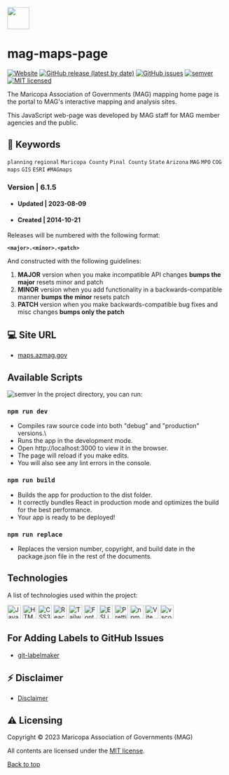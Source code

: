 <img src="https://geo.azmag.gov/maps/images/mag-logos/MAG-logo-color-horizontal.png" height="50">

# mag-maps-page

[![Website](https://img.shields.io/website-up-down-green-red/http/shields.io.svg?label=website)](http://maps.azmag.gov/)
[![GitHub release (latest by date)](https://img.shields.io/github/v/release/AZMAG/mag-maps-page)](https://github.com/AZMAG/mag-maps-page/releases)
[![GitHub issues](https://img.shields.io/github/issues/AZMAG/mag-maps-page)](https://github.com/AZMAG/mag-maps-page/issues)
[![semver](https://img.shields.io/badge/semver-2.0.0-blue?style=flat-square)](https://semver.org/)
[![MIT licensed](https://img.shields.io/badge/license-MIT-blue.svg)](https://opensource.org/licenses/MIT)

The Maricopa Association of Governments (MAG) mapping home page is the portal to MAG's interactive mapping and analysis sites.

This JavaScript web-page was developed by MAG staff for MAG member agencies and the public.

## :key: Keywords

`planning` `regional` `Maricopa County` `Pinal County` `State` `Arizona` `MAG` `MPO` `COG` `maps` `GIS` `ESRI` `#MAGmaps`

### Version | 6.1.5

- #### Updated | 2023-08-09
- #### Created | 2014-10-21

Releases will be numbered with the following format:

**`<major>.<minor>.<patch>`**

And constructed with the following guidelines:

1. **MAJOR** version when you make incompatible API changes **bumps the major** resets minor and patch
2. **MINOR** version when you add functionality in a backwards-compatible manner **bumps the minor** resets patch
3. **PATCH** version when you make backwards-compatible bug fixes and misc changes **bumps only the patch**

## :computer: Site URL

- [maps.azmag.gov](https://maps.azmag.gov/)

## Available Scripts
![semver](https://img.shields.io/badge/semver-2.0.0-blue?style=flat-square)
In the project directory, you can run:

### `npm run dev`

- Compiles raw source code into both "debug" and "production" versions.\
- Runs the app in the development mode.
- Open http://localhost:3000 to view it in the browser.
- The page will reload if you make edits.
- You will also see any lint errors in the console.

### `npm run build`

- Builds the app for production to the dist folder.
- It correctly bundles React in production mode and optimizes the build for the best performance.
- Your app is ready to be deployed!

### `npm run replace`

- Replaces the version number, copyright, and build date in the package.json file in the rest of the documents.

## Technologies

A list of technologies used within the project:

<a href="https://developer.mozilla.org/en-US/docs/Web/JavaScript" title="JavaScript"><img src="https://github.com/get-icon/geticon/raw/master/icons/javascript.svg" alt="JavaScript" width="31px" height="31px"></a>
<a href="https://www.w3.org/TR/html5/" title="HTML5"><img src="https://github.com/get-icon/geticon/raw/master/icons/html-5.svg" alt="HTML5" width="31px" height="31px"></a>
<a href="https://www.w3.org/TR/CSS/" title="CSS3"><img src="https://github.com/get-icon/geticon/raw/master/icons/css-3.svg" alt="CSS3" width="31px" height="31px"></a>
<a href="https://reactjs.org/" title="React"><img src="https://github.com/get-icon/geticon/raw/master/icons/react.svg" alt="React" width="31px" height="31px"></a>
<a href="https://tailwindcss.com/" title="Tailwind CSS"><img src="https://github.com/get-icon/geticon/raw/master/icons/tailwindcss-icon.svg" alt="Tailwind CSS" width="31px" height="31px"></a>
<a href="https://fontawesome.com/" title="Font-Awesome"><img src="https://github.com/get-icon/geticon/raw/master/icons/font-awesome.svg" alt="Font-Awesome" width="31px" height="31px"></a>
<a href="https://eslint.org/" title="ESLint"><img src="https://github.com/get-icon/geticon/raw/master/icons/eslint.svg" alt="ESLint" width="31px" height="31px"></a>
<a href="https://prettier.io/" title="Prettier"><img src="https://github.com/get-icon/geticon/raw/master/icons/prettier.svg" alt="Prettier" width="31px" height="31px"></a>
<a href="https://www.npmjs.com/" title="npm"><img src="https://github.com/get-icon/geticon/raw/master/icons/npm.svg" alt="npm" width="31px" height="31px"></a>
<a href="https://vitejs.dev/" title="Vite"><img src="https://github.com/get-icon/geticon/raw/master/icons/vite.svg" alt="Vite" width="31px" height="31px"></a>
<a href="https://code.visualstudio.com/" title="vscode"><img src="https://github.com/get-icon/geticon/raw/master/icons/visual-studio-code.svg" alt="vscode" width="31px" height="31px"></a>

## For Adding Labels to GitHub Issues

- [git-labelmaker](https://github.com/himynameisdave/git-labelmaker?utm_source=hashnode.com)

## :zap: Disclaimer

- [Disclaimer](LEGAL_DISCLAIMER)

## :warning: Licensing

Copyright &copy; 2023 Maricopa Association of Governments (MAG)

All contents are licensed under the [MIT license].

[mit license]: LICENSE

[Back to top](#mag-maps-page)
